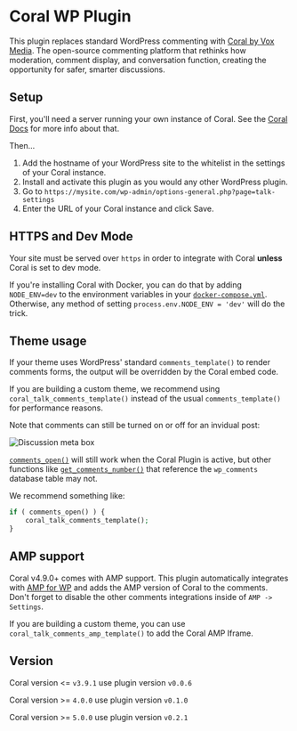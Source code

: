 # Coral WP Plugin

This plugin replaces standard WordPress commenting with [Coral by Vox Media](https://coralproject.net). The open-source commenting platform that rethinks
how moderation, comment display, and conversation function, creating the
opportunity for safer, smarter discussions.

## Setup

First, you'll need a server running your own instance of Coral. See the [Coral Docs](https://docs.coralproject.net/talk/) for more info about that.

Then...

1. Add the hostname of your WordPress site to the whitelist in the settings of your Coral instance.
1. Install and activate this plugin as you would any other WordPress plugin.
1. Go to `https://mysite.com/wp-admin/options-general.php?page=talk-settings`
1. Enter the URL of your Coral instance and click Save.

## HTTPS and Dev Mode

Your site must be served over `https` in order to integrate with Coral **unless** Coral is set to dev mode.

If you're installing Coral with Docker, you can do that by adding `NODE_ENV=dev` to the environment variables in your [`docker-compose.yml`](https://docs.coralproject.net/talk/installation-from-docker/). Otherwise, any method of setting `process.env.NODE_ENV = 'dev'` will do the trick.

## Theme usage

If your theme uses WordPress' standard `comments_template()` to render comments forms, the output will be overridden by the Coral embed code.

If you are building a custom theme, we recommend using `coral_talk_comments_template()` instead of the usual `comments_template()` for performance reasons.

Note that comments can still be turned on or off for an invidual post:

![Discussion meta box](lib/img/discussion-meta-box.png)

[`comments_open()`](https://codex.wordpress.org/Function_Reference/comments_open) will still work when the Coral Plugin is active, but other functions like [`get_comments_number()`](https://codex.wordpress.org/Template_Tags/get_comments_number) that reference the `wp_comments` database table may not.

We recommend something like:

```php
if ( comments_open() ) {
	coral_talk_comments_template();
}
```

## AMP support

Coral v4.9.0+ comes with AMP support. This plugin automatically integrates with [AMP for WP](https://wordpress.org/plugins/accelerated-mobile-pages/) and adds the AMP version of Coral to the comments. Don't forget to disable the other comments integrations inside of `AMP -> Settings`.

If you are building a custom theme, you can use `coral_talk_comments_amp_template()` to add the Coral AMP Iframe.

## Version
Coral version <= `v3.9.1` use plugin version `v0.0.6`

Coral version >= `4.0.0` use plugin version `v0.1.0`

Coral version >= `5.0.0` use plugin version `v0.2.1`
